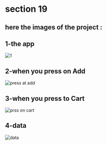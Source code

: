 # section 19

## here the images of the project : 

## 1-the app

![1](https://user-images.githubusercontent.com/91760639/182523051-3f7176ef-1e5f-4d22-aca7-d50b1768f110.jpg)

## 2-when you press on Add

![press at add](https://user-images.githubusercontent.com/91760639/182523116-2bf866b1-6202-44c8-a40e-9c17bdc08b8b.jpg)

## 3-when you press to Cart

![prss on cart](https://user-images.githubusercontent.com/91760639/182523146-3b870a9f-f03e-4865-9ca7-5785b79a783d.jpg)

## 4-data

![data](https://user-images.githubusercontent.com/91760639/182523208-d81de1e2-7f35-4456-82f9-17da7bee51c9.jpg)
